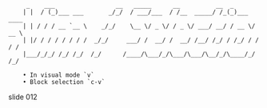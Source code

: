          _    ___                 __   _____      __          __  _
        | |  / (_)___ ___       _/_/  / ___/___  / /__  _____/ /_(_)___  ____
        | | / / / __ `__ \    _/_/    \__ \/ _ \/ / _ \/ ___/ __/ / __ \/ __ \
        | |/ / / / / / / /  _/_/     ___/ /  __/ /  __/ /__/ /_/ / /_/ / / / /
        |___/_/_/ /_/ /_/  /_/      /____/\___/_/\___/\___/\__/_/\____/_/ /_/

        • In visual mode `v`
        • Block selection `c-v`

















































































slide 012

